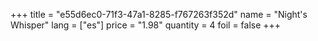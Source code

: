 +++
title = "e55d6ec0-71f3-47a1-8285-f767263f352d"
name = "Night's Whisper"
lang = ["es"]
price = "1.98"
quantity = 4
foil = false
+++
